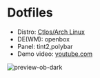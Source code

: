 # Dotfiles

 - Distro: [Ctlos/Arch Linux](https://ctlos.github.io/)
 - DE(WM): openbox
 - Panel: tint2,polybar
 - Demo video: [youtube.com](https://www.youtube.com/watch?v=EcEbV-CMGKU)
 <!-- - Yt: [youtube.com](https://www.youtube.com/channel/UCPCp_ZnMKEwYdnA_YfOZrZg) -->

![preview-ob-dark](https://raw.githubusercontent.com/creio/dots/master/screen/ob.png)